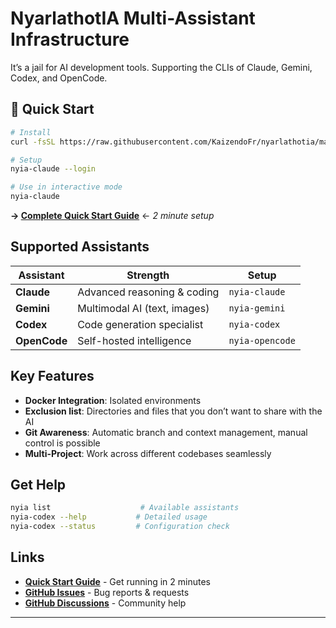 # NyarlathotIA Multi-Assistant Infrastructure

It’s a jail for AI development tools. Supporting the CLIs of Claude, Gemini, Codex, and OpenCode.

## 🚀 Quick Start

```bash
# Install
curl -fsSL https://raw.githubusercontent.com/KaizendoFr/nyarlathotia/main/install.sh | bash

# Setup
nyia-claude --login

# Use in interactive mode
nyia-claude
```

**→ [Complete Quick Start Guide](QUICK-START.md)** ← *2 minute setup*

## Supported Assistants

| Assistant | Strength | Setup |
|-----------|----------|--------|
| **Claude** | Advanced reasoning & coding | `nyia-claude` |
| **Gemini** | Multimodal AI (text, images) | `nyia-gemini` |
| **Codex** | Code generation specialist | `nyia-codex` |
| **OpenCode** | Self-hosted intelligence | `nyia-opencode` |

## Key Features

- **Docker Integration**: Isolated environments
- **Exclusion list**: Directories and files that you don’t want to share with the AI
- **Git Awareness**: Automatic branch and context management, manual control is possible
- **Multi-Project**: Work across different codebases seamlessly

## Get Help

```bash
nyia list                    # Available assistants
nyia-codex --help           # Detailed usage
nyia-codex --status         # Configuration check
```

## Links

- **[Quick Start Guide](QUICK-START.md)** - Get running in 2 minutes
- **[GitHub Issues](https://github.com/KaizendoFr/nyarlathotia/issues)** - Bug reports & requests
- **[GitHub Discussions](https://github.com/KaizendoFr/nyarlathotia/discussions)** - Community help

---
